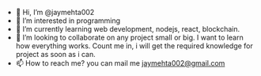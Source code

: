 - 👋 Hi, I’m @jaymehta002
- 👀 I’m interested in programming
- 🌱 I’m currently learning web development, nodejs, react, blockchain.
- 💞️ I’m looking to collaborate on any project small or big. I want to learn how everything works. Count me in, i will get the required knowledge for project as soon as i can.
- 📫 How to reach me? you can mail me jaymehta002@gmail.com

<!---
jaymehta002/jaymehta002 is a ✨ special ✨ repository because its `README.md` (this file) appears on your GitHub profile.
You can click the Preview link to take a look at your changes.
--->
